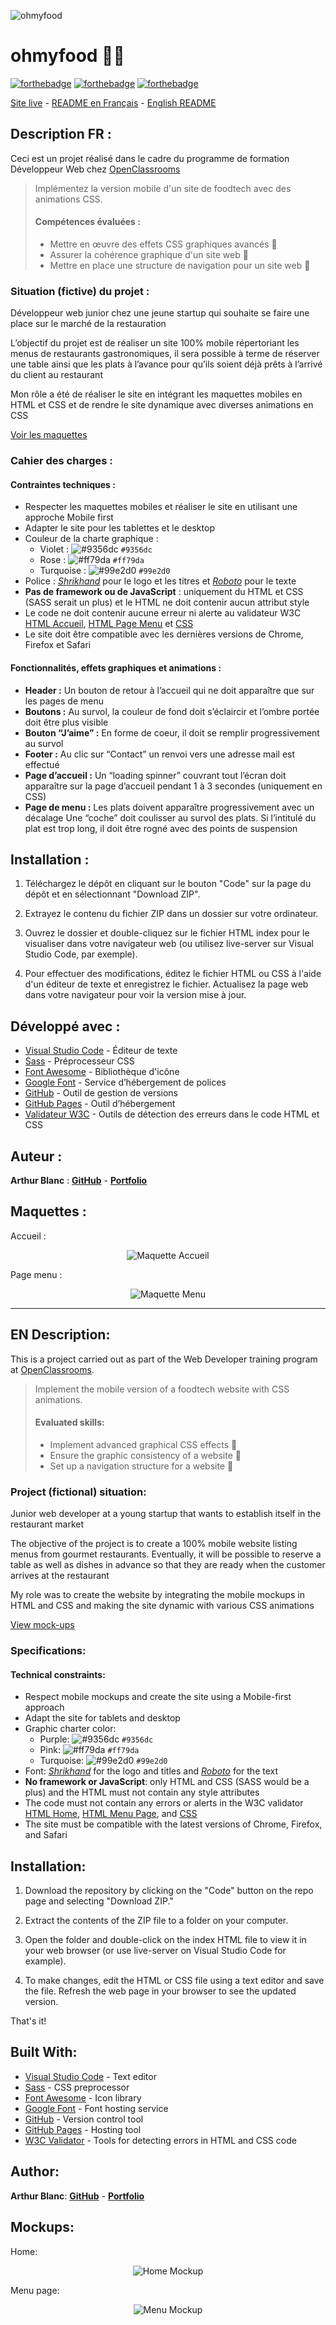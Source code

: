 ![ohmyfood](/assets/img/logo/ohmyfood.png)

# ohmyfood 📱🍴

[![forthebadge](https://forthebadge.com/images/badges/validated-html5.svg)](https://validator.w3.org/nu/?showsource=yes&showoutline=yes&showimagereport=yes&doc=https%3A%2F%2Farthurblanc.github.io%2Fohmyfood%2F)
[![forthebadge](https://forthebadge.com/images/badges/uses-css.svg)](https://jigsaw.w3.org/css-validator/validator?uri=https%3A%2F%2Farthurblanc.github.io%2Fohmyfood%2F&profile=css3svg&usermedium=all&warning=1&vextwarning=&lang=fr)
[![forthebadge](https://forthebadge.com/images/badges/uses-git.svg)](https://github.com/ArthurBlanc)

[Site live](https://arthurblanc.github.io/ohmyfood/) - <a href="#description-fr-">README en Français</a> - <a href="#en-description">English README</a>

## Description FR :

Ceci est un projet réalisé dans le cadre du programme de formation Développeur Web chez [OpenClassrooms](https://openclassrooms.com/fr/paths/717-developpeur-web)

> Implémentez la version mobile d'un site de foodtech avec des animations CSS.
>
> #### Compétences évaluées :
>
> -   Mettre en œuvre des effets CSS graphiques avancés 🎨
> -   Assurer la cohérence graphique d'un site web 🌈
> -   Mettre en place une structure de navigation pour un site web 🧭

### Situation (fictive) du projet :

Développeur web junior chez une jeune startup qui souhaite se faire une place sur le marché de la restauration

L’objectif du projet est de réaliser un site 100% mobile répertoriant les menus de restaurants gastronomiques, il sera possible à terme de réserver une table ainsi que les plats à l’avance pour qu’ils soient déjà prêts à l’arrivé du client au restaurant

Mon rôle a été de réaliser le site en intégrant les maquettes mobiles en HTML et CSS et de rendre le site dynamique avec diverses animations en CSS

[Voir les maquettes](#maquettes-)

### Cahier des charges :

#### Contraintes techniques :

-   Respecter les maquettes mobiles et réaliser le site en utilisant une approche Mobile first
-   Adapter le site pour les tablettes et le desktop
-   Couleur de la charte graphique :
    -   Violet : ![#9356dc](https://via.placeholder.com/15/9356dc/000000?text=+) `#9356dc`
    -   Rose : ![#ff79da](https://via.placeholder.com/15/ff79da/000000?text=+) `#ff79da`
    -   Turquoise : ![#99e2d0](https://via.placeholder.com/15/99e2d0/000000?text=+) `#99e2d0`
-   Police : _[Shrikhand](https://fonts.google.com/specimen/Shrikhand)_ pour le logo et les titres et _[Roboto](https://fonts.google.com/specimen/Roboto)_ pour le texte
-   **Pas de framework ou de JavaScript** : uniquement du HTML et CSS (SASS serait un plus) et le HTML ne doit contenir aucun attribut style
-   Le code ne doit contenir aucune erreur ni alerte au validateur W3C [HTML Accueil](https://validator.w3.org/nu/?showsource=yes&showoutline=yes&showimagereport=yes&doc=https%3A%2F%2Farthurblanc.github.io%2Fohmyfood%2F), [HTML Page Menu](https://validator.w3.org/nu/?showsource=yes&showoutline=yes&showimagereport=yes&doc=https%3A%2F%2Farthurblanc.github.io%2Fohmyfood%2Fla-palette-du-gout.html) et [CSS](https://jigsaw.w3.org/css-validator/validator?uri=https%3A%2F%2Farthurblanc.github.io%2Fohmyfood%2F&profile=css3svg&usermedium=all&warning=1&vextwarning=&lang=fr)
-   Le site doit être compatible avec les dernières versions de Chrome, Firefox et Safari

#### Fonctionnalités, effets graphiques et animations :

-   **Header :** Un bouton de retour à l’accueil qui ne doit apparaître que sur les pages de menu
-   **Boutons :** Au survol, la couleur de fond doit s’éclaircir et l’ombre portée doit être plus visible
-   **Bouton “J’aime” :** En forme de coeur, il doit se remplir progressivement au survol
-   **Footer :** Au clic sur “Contact” un renvoi vers une adresse mail est effectué
-   **Page d’accueil :** Un “loading spinner” couvrant tout l’écran doit apparaître sur la page d’accueil pendant 1 à 3 secondes (uniquement en CSS)
-   **Page de menu :** Les plats doivent apparaître progressivement avec un décalage
    Une “coche” doit coulisser au survol des plats. Si l’intitulé du plat est trop long, il doit être rogné avec des points de suspension

## Installation :

1. Téléchargez le dépôt en cliquant sur le bouton "Code" sur la page du dépôt et en sélectionnant "Download ZIP".

2. Extrayez le contenu du fichier ZIP dans un dossier sur votre ordinateur.

3. Ouvrez le dossier et double-cliquez sur le fichier HTML index pour le visualiser dans votre navigateur web (ou utilisez live-server sur Visual Studio Code, par exemple).

4. Pour effectuer des modifications, éditez le fichier HTML ou CSS à l'aide d'un éditeur de texte et enregistrez le fichier. Actualisez la page web dans votre navigateur pour voir la version mise à jour.

## Développé avec :

-   [Visual Studio Code](https://code.visualstudio.com/) - Éditeur de texte
-   [Sass](https://sass-lang.com/) - Préprocesseur CSS
-   [Font Awesome](https://fontawesome.com/) - Bibliothèque d'icône
-   [Google Font](https://fonts.google.com/) - Service d’hébergement de polices
-   [GitHub](https://github.com/) - Outil de gestion de versions
-   [GitHub Pages](https://pages.github.com/) - Outil d’hébergement
-   [Validateur W3C](https://validator.w3.org/) - Outils de détection des erreurs dans le code HTML et CSS

## Auteur :

**Arthur Blanc** : [**GitHub**](https://github.com/ArthurBlanc/) - [**Portfolio**](https://abcoding.fr/portfolio)

## Maquettes :

Accueil :

<p align="center">
  <img src="/assets/img/mockup/accueil.png" alt="Maquette Accueil">
</p>

Page menu :

<p align="center">
  <img src="/assets/img/mockup/menu.png" alt="Maquette Menu">
</p>

---

## EN Description:

This is a project carried out as part of the Web Developer training program at [OpenClassrooms](https://openclassrooms.com/en/paths/555-web-developer).

> Implement the mobile version of a foodtech website with CSS animations.
>
> #### Evaluated skills:
>
> -   Implement advanced graphical CSS effects 🎨
> -   Ensure the graphic consistency of a website 🌈
> -   Set up a navigation structure for a website 🧭

### Project (fictional) situation:

Junior web developer at a young startup that wants to establish itself in the restaurant market

The objective of the project is to create a 100% mobile website listing menus from gourmet restaurants. Eventually, it will be possible to reserve a table as well as dishes in advance so that they are ready when the customer arrives at the restaurant

My role was to create the website by integrating the mobile mockups in HTML and CSS and making the site dynamic with various CSS animations

[View mock-ups](#mockups)

### Specifications:

#### Technical constraints:

-   Respect mobile mockups and create the site using a Mobile-first approach
-   Adapt the site for tablets and desktop
-   Graphic charter color:
    -   Purple: ![#9356dc](https://via.placeholder.com/15/9356dc/000000?text=+) `#9356dc`
    -   Pink: ![#ff79da](https://via.placeholder.com/15/ff79da/000000?text=+) `#ff79da`
    -   Turquoise: ![#99e2d0](https://via.placeholder.com/15/99e2d0/000000?text=+) `#99e2d0`
-   Font: _[Shrikhand](https://fonts.google.com/specimen/Shrikhand)_ for the logo and titles and _[Roboto](https://fonts.google.com/specimen/Roboto)_ for the text
-   **No framework or JavaScript**: only HTML and CSS (SASS would be a plus) and the HTML must not contain any style attributes
-   The code must not contain any errors or alerts in the W3C validator [HTML Home](https://validator.w3.org/nu/?showsource=yes&showoutline=yes&showimagereport=yes&doc=https%3A%2F%2Farthurblanc.github.io%2Fohmyfood%2F), [HTML Menu Page](https://validator.w3.org/nu/?showsource=yes&showoutline=yes&showimagereport=yes&doc=https%3A%2F%2Farthurblanc.github.io%2Fohmyfood%2Fla-palette-du-gout.html), and [CSS](https://jigsaw.w3.org/css-validator/validator?uri=https%3A%2F%2Farthurblanc.github.io%2Fohmyfood%2F&profile=css3svg&usermedium=all&warning=1&vextwarning=&lang=fr)
-   The site must be compatible with the latest versions of Chrome, Firefox, and Safari

## Installation:

1. Download the repository by clicking on the "Code" button on the repo page and selecting "Download ZIP."

2. Extract the contents of the ZIP file to a folder on your computer.

3. Open the folder and double-click on the index HTML file to view it in your web browser (or use live-server on Visual Studio Code for example).

4. To make changes, edit the HTML or CSS file using a text editor and save the file. Refresh the web page in your browser to see the updated version.

That's it!

## Built With:

-   [Visual Studio Code](https://code.visualstudio.com/) - Text editor
-   [Sass](https://sass-lang.com/) - CSS preprocessor
-   [Font Awesome](https://fontawesome.com/) - Icon library
-   [Google Font](https://fonts.google.com/) - Font hosting service
-   [GitHub](https://github.com/) - Version control tool
-   [GitHub Pages](https://pages.github.com/) - Hosting tool
-   [W3C Validator](https://validator.w3.org/) - Tools for detecting errors in HTML and CSS code

## Author:

**Arthur Blanc**: [**GitHub**](https://github.com/ArthurBlanc/) - [**Portfolio**](https://abcoding.fr/portfolio)

## Mockups:

Home:

<p align="center">
  <img src="/assets/img/mockup/home.png" alt="Home Mockup">
</p>

Menu page:

<p align="center">
  <img src="/assets/img/mockup/menu.png" alt="Menu Mockup">
</p>
